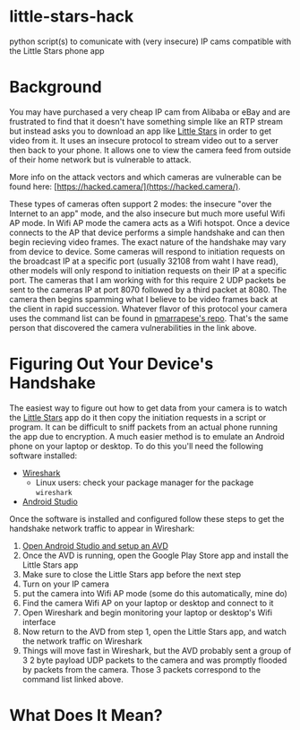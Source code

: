 # little-stars-hack
python script(s) to comunicate with (very insecure) IP cams compatible with the Little Stars phone app

# Background
You may have purchased a very cheap IP cam from Alibaba or eBay and are frustrated to find that it doesn't have something simple like an RTP stream but instead asks you to download an app like [Little Stars](https://play.google.com/store/apps/details?id=com.jxl.app.littlestars.project) in order to get video from it. It uses an insecure protocol to stream video out to a server then back to your phone. It allows one to view the camera feed from outside of their home network but is vulnerable to attack.

More info on the attack vectors and which cameras are vulnerable can be found here: [https://hacked.camera/](https://hacked.camera/).

These types of cameras often support 2 modes: the insecure "over the Internet to an app" mode, and the also insecure but much more useful Wifi AP mode. In Wifi AP mode the camera acts as a Wifi hotspot. Once a device connects to the AP that device performs a simple handshake and can then begin recieving video frames. The exact nature of the handshake may vary from device to device. Some cameras will respond to initiation requests on the broadcast IP at a specific port (usually 32108 from waht I have read), other models will only respond to initiation requests on their IP at a specific port. The cameras that I am working with for this require 2 UDP packets be sent to the cameras IP at port 8070 followed by a third packet at 8080. The camera then begins spamming what I believe to be video frames back at the client in rapid succession. Whatever flavor of this protocol your camera uses the command list can be found in [pmarrapese's repo](https://github.com/pmarrapese/iot/blob/master/p2p/dissector/pppp.fdesc). That's the same person that discovered the camera vulnerabilities in the link above.

# Figuring Out Your Device's Handshake
The easiest way to figure out how to get data from your camera is to watch the [Little Stars](https://play.google.com/store/apps/details?id=com.jxl.app.littlestars.project) app do it then copy the initiation requests in a script or program. It can be difficult to sniff packets from an actual phone running the app due to encryption. A much easier method is to emulate an Android phone on your laptop or desktop. To do this you'll need the following software installed:

* [Wireshark](https://www.wireshark.org/#download)
  * Linux users: check your package manager for the package `wireshark`
* [Android Studio](https://developer.android.com/studio/#downloads)

Once the software is installed and configured follow these steps to get the handshake network traffic to appear in Wireshark:

1. [Open Android Studio and setup an AVD](https://developer.android.com/studio/run/managing-avds)
 1. Once the AVD is running, open the Google Play Store app and install the Little Stars app
 2. Make sure to close the Little Stars app before the next step
2. Turn on your IP camera
 1. put the camera into Wifi AP mode (some do this automatically, mine do)
 2. Find the camera Wifi AP on your laptop or desktop and connect to it
3. Open Wireshark and begin monitoring your laptop or desktop's Wifi interface
4. Now return to the AVD from step 1, open the Little Stars app, and watch the network traffic on Wireshark
 1. Things will move fast in Wireshark, but the AVD probably sent a group of 3 2 byte payload UDP packets to the camera and was promptly flooded by packets from the camera. Those 3 packets correspond to the command list linked above.

# What Does It Mean?
